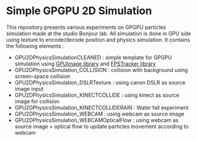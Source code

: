 # Simple GPGPU 2D Simulation

This repository presents various experiments on GPGPU particles simulation made at the studio Bonjour lab.
All simulation is done in GPU side using texture to encode/decode position and physics simulation.
It contains the following elements : 

* GPU2DPhysicsSimulationCLEANED : simple template for GPGPU simulation using [GPUImage library](https://github.com/Bonjour-Interactive-Lab/Processing-GPUImage) and [FPSTracker library](https://github.com/Bonjour-Interactive-Lab/Processing-FPSTracker)
* GPU2DPhysicsSimulation_COLLISION : collision with background using screen-space collision
* GPU2DPhysicsSimulation_DSLRTexture : using canon DSLR as source image input
* GPU2DPhysicsSimulation_KINECTCOLLIDE : using kinect as source image for collision
* GPU2DPhysicsSimulation_KINECTCOLLIDERAIN : Water fall experiment
* GPU2DPhysicsSimulation_WEBCAM : using webcam as source image
* GPU2DPhysicsSimulation_WEBCAMOpticalFlow : using webcam as source image + optical flow to update particles movement according to webcam
